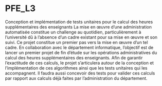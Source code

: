 # PFE_L3
Conception et implémentation de tests unitaires pour le calcul des heures supplémentaires des  enseignants 
La mise en œuvre d’une administration automatisée constitue un challenge au quotidien, particulièrement à 
l’université dû à l’absence d’un cadre existant pour sa mise en œuvre et son suivi. Ce projet constitue un premier 
pas vers la mise en œuvre d’un tel cadre. En collaboration avec le département informatique, l’objectif est de lancer
un premier projet de fin d’étude sur les opérations administratives du calcul des heures supplémentaires des 
enseignants. Afin de garantir l’exactitude de ces calculs, le projet s’articulera autour de la conception et 
l’implémentation de ces algorithmes ainsi que les tests unitaires qui les accompagnent. Il faudra aussi concevoir des 
tests pour valider ces calculs par rapport aux calculs déjà faites par l’administration du département.
